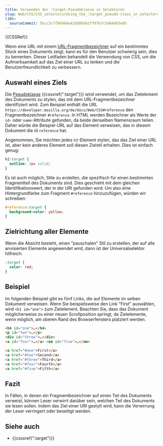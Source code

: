 ```yaml
---
title: Verwenden der :target-Pseudoklasse in Selektoren
slug: Web/CSS/CSS_selectors/Using_the_:target_pseudo-class_in_selectors
l10n:
  sourceCommit: 5bcc3c7f96984e42dd8bb61ff97b7c5d64dd3e95
---
```


{{CSSRef}}

Wenn eine URL mit einem [URL-Fragmentbezeichner](/de/docs/Web/URI/Fragment#fragment) auf ein bestimmtes Stück eines Dokuments zeigt, kann es für den Benutzer schwierig sein, dies zu bemerken. Dieser Leitfaden behandelt die Verwendung von CSS, um die Aufmerksamkeit auf das Ziel einer URL zu lenken und die Benutzerfreundlichkeit zu verbessern.

## Auswahl eines Ziels

Die [Pseudoklasse](/de/docs/Web/CSS/Pseudo-classes) {{cssxref(":target")}} wird verwendet, um das Zielelement des Dokuments zu stylen, das mit dem URL-Fragmentbezeichner identifiziert wird. Zum Beispiel enthält die URL `https://developer.mozilla.org/de/docs/Web/CSS#reference` den Fragmentbezeichner `#reference`. In HTML werden Bezeichner als Werte der `id`- oder `name`-Attribute gefunden, da beide denselben Namensraum teilen. Daher würde die Beispiel-URL auf das Element verweisen, das in diesem Dokument die id `reference` hat.

Angenommen, Sie möchten jedes `h2`-Element stylen, das das Ziel einer URL ist, aber kein anderes Element soll diesen Zielstil erhalten. Dies ist einfach genug:

```css
h2:target {
  outline: 2px solid;
}
```

Es ist auch möglich, Stile zu erstellen, die spezifisch für einen bestimmten Fragmentteil des Dokuments sind. Dies geschieht mit dem gleichen Identifikationswert, der in der URI gefunden wird. Um also eine Hintergrundfarbe zum Fragment `#reference` hinzuzufügen, würden wir schreiben:

```css
#reference:target {
  background-color: yellow;
}
```

## Zielrichtung aller Elemente

Wenn die Absicht besteht, einen "pauschalen" Stil zu erstellen, der auf alle anvisierten Elemente angewendet wird, dann ist der Universalselektor hilfreich:

```css
:target {
  color: red;
}
```

## Beispiel

Im folgenden Beispiel gibt es fünf Links, die auf Elemente im selben Dokument verweisen. Wenn Sie beispielsweise den Link "First" auswählen, wird `<h1 id="one">` zum Zielelement. Beachten Sie, dass das Dokument möglicherweise zu einer neuen Scrollposition springt, da Zielelemente, wenn möglich, am oberen Rand des Browserfensters platziert werden.

```html
<h4 id="one">…</h4>
<p id="two">…</p>
<div id="three">…</div>
<a id="four">…</a> <em id="five">…</em>

<a href="#one">First</a>
<a href="#two">Second</a>
<a href="#three">Third</a>
<a href="#four">Fourth</a>
<a href="#five">Fifth</a>
```

## Fazit

In Fällen, in denen ein Fragmentbezeichner auf einen Teil des Dokuments verweist, können Leser verwirrt darüber sein, welchen Teil des Dokuments sie lesen sollen. Indem das Ziel einer URI gestylt wird, kann die Verwirrung der Leser verringert oder beseitigt werden.

## Siehe auch

- {{cssxref(":target")}}
